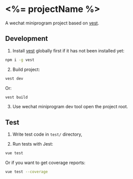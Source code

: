 # <%= projectName %>
A wechat miniprogram project based on [vest](https://github.com/mycolorway/vest).

## Development

1. Install [vest](https://github.com/mycolorway/vest) globally first if it has not been installed yet:

```bash
npm i -g vest
```

2. Build project:

```bash
vest dev
```

Or:

```bash
vest build
```

3. Use wechat miniprogram dev tool open the project root.


## Test

1. Write test code in `test/` directory,

2. Run tests with Jest:

```bash
vue test
```

Or if you want to get coverage reports:

```bash
vue test --coverage
```
